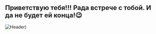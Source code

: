 ## Приветствую тебя!!! Рада встрече с тобой. И да не будет ей конца!😉 
![Header](https://github.com/victoria-bychkova/victoria-bychkova/blob/main/assets/video.gif))


